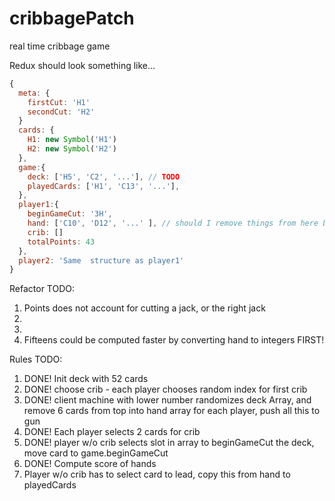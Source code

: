# cribbagePatch
real time cribbage game

Redux should look something like... 
```javascript
{
  meta: {
    firstCut: 'H1'
    secondCut: 'H2'
  }
  cards: {
    H1: new Symbol('H1')
    H2: new Symbol('H2')
  },
  game:{
    deck: ['H5', 'C2', '...'], // TODO
    playedCards: ['H1', 'C13', '...'],
  },
  player1:{
    beginGameCut: '3H',
    hand: ['C10', 'D12', '...' ], // should I remove things from here before the end of the round? 
    crib: []
    totalPoints: 43
  },
  player2: 'Same  structure as player1'
}
```
Refactor TODO:
1. Points does not account for cutting a jack, or the right jack
2. 
3. 
4. Fifteens could be computed faster by converting hand to integers FIRST! 

Rules TODO:

1. DONE! Init deck with 52 cards
2. DONE! choose crib - each player chooses random index for first crib
3. DONE! client machine with lower number randomizes deck Array, and 
remove 6 cards from top into hand array for each player, push all this to gun
5. DONE! Each player selects 2 cards for crib
6. DONE! player w/o crib selects slot in array to beginGameCut the deck, move card to game.beginGameCut
7. DONE! Compute score of hands
8. Player w/o crib has to select card to lead, copy this from hand to playedCards
